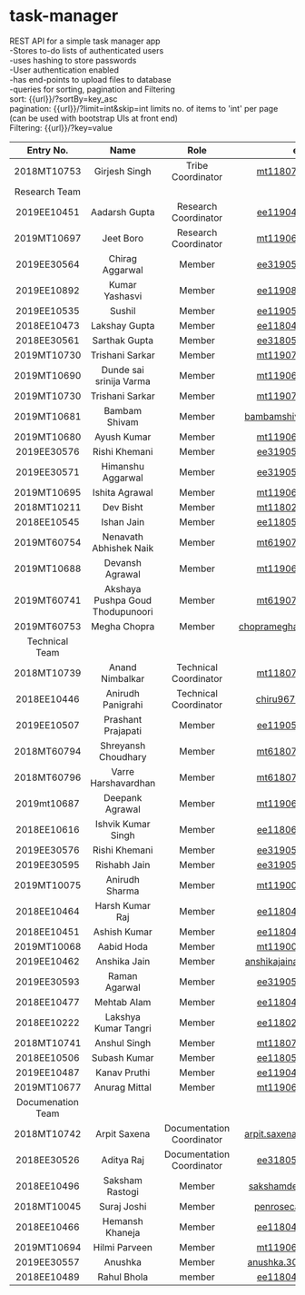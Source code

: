 # task-manager
REST API for a simple task manager app <br>
-Stores to-do lists of authenticated users <br>
-uses hashing to store passwords<br>
-User authentication enabled<br>
-has end-points to upload files to database<br>
-queries for sorting, pagination and Filtering <br> 
    sort:  {{url}}/?sortBy=key_asc<br>
    pagination: {{url}}/?limit=int&skip=int   limits no. of items to 'int' per page (can be used with bootstrap UIs at front end)<br>
    Filtering: {{url}}/?key=value<br>

| Entry No.   | Name | Role     | email | Participation |
|:----------: |:----:|:--------:|:-----:|:-------------:|
2018MT10753 | Girjesh Singh | Tribe Coordinator | mt1180753@iitd.ac.in | 1 |
|   Research Team  |   |  |  |  |  
| 2019EE10451 | Aadarsh Gupta | Research Coordinator | ee1190451@iitd.ac.in | 1 | 
| 2019MT10697 | Jeet Boro | Research Coordinator | mt1190697@iitd.ac.in | 1 | 
| 2019EE30564 | Chirag Aggarwal | Member | ee3190564@iitd.ac.in | 1 | 
| 2019EE10892 | Kumar Yashasvi | Member | ee1190892@iitd.ac.in | 0.5 | 
| 2019EE10535 | Sushil | Member | ee1190535@iitd.ac.in | 0.5 | 
| 2018EE10473 | Lakshay Gupta | Member | ee1180473@iitd.ac.in | 1 | 
| 2018EE30561 | Sarthak Gupta | Member | ee3180561@iitd.ac.in | 1 | 
| 2019MT10730 | Trishani Sarkar | Member | mt1190730@iitd.ac.in | 1 | 
| 2019MT10690 | Dunde sai srinija Varma | Member | mt1190690@iitd.ac.in | 1 | 
| 2019MT10730 | Trishani Sarkar | Member | mt1190730@iitd.ac.in | 1 | 
| 2019MT10681 | Bambam Shivam | Member | bambamshivam@gmail.com | 1 | 
| 2019MT10680 | Ayush Kumar | Member | mt1190680@iitd.ac.in | 1 | 
| 2019EE30576 | Rishi Khemani | Member | ee3190576@iitd.ac.in | 1 | 
| 2019EE30571 | Himanshu Aggarwal | Member | ee3190571@iitd.ac.in | 1 | 
| 2019MT10695 | Ishita Agrawal | Member | mt1190695@iitd.ac.in | 1 | 
| 2018MT10211 | Dev Bisht | Member | mt1180211@iitd.ac.in | 1 | 
| 2018EE10545 | Ishan Jain | Member | ee1180545@iitd.ac.in | 0.5 | 
| 2019MT60754 | Nenavath Abhishek Naik | Member | mt6190754@iitd.ac.in | no participation | 
| 2019MT10688 | Devansh Agrawal | Member | mt1190688@iitd.ac.in | 1 | 
| 2019MT60741 | Akshaya Pushpa Goud Thodupunoori | Member | mt6190741@iitd.ac.in | 1 | 
| 2019MT60753 | Megha Chopra | Member | chopramegha.808@gmail.com | 1 |
|   Technical Team  |   |  |  |  |  
| 2018MT10739 | Anand Nimbalkar | Technical Coordinator | mt1180739@iitd.ac.in | 1 | 
| 2018EE10446 | Anirudh Panigrahi | Technical Coordinator | chiru9670@gmail.com | 1 | 
| 2019EE10507 | Prashant Prajapati | Member | ee1190507@iitd.ac.in | 1 | 
| 2018MT60794 | Shreyansh Choudhary | Member | mt6180794@iitd.ac.in | 1 | 
| 2018MT60796 | Varre Harshavardhan | Member | mt6180796@iitd.ac.in | 1 | 
| 2019mt10687 | Deepank Agrawal | Member | mt1190687@iitd.ac.in | 1 | 
| 2018EE10616 | Ishvik Kumar Singh | Member | ee1180616@iitd.ac.in | 1 | 
| 2019EE30576 | Rishi Khemani | Member | ee3190576@iitd.ac.in | 1 | 
| 2019EE30595 | Rishabh Jain | Member | ee3190595@iitd.ac.in | 1 | 
| 2019MT10075 | Anirudh Sharma | Member | mt1190075@iitd.ac.in | 1 | 
| 2018EE10464 | Harsh Kumar Raj | Member | ee1180464@iitd.ac.in | 1 | 
| 2018EE10451 | Ashish Kumar | Member | ee1180451@iitd.ac.in | 1 | 
| 2019MT10068 | Aabid Hoda | Member | mt1190068@iitd.ac.in | 1 | 
| 2019EE10462 | Anshika Jain | Member | anshikajainaj17@gmail.com | 1 | 
| 2019EE30593 | Raman Agarwal | Member | ee3190593@iitd.ac.in | 1 | 
| 2018EE10477 | Mehtab Alam | Member | ee1180477@iitd.ac.in | 1 | 
| 2018EE10222 | Lakshya Kumar Tangri | Member | ee1180222@iitd.ac.in | 1 | 
| 2018MT10741 | Anshul Singh | Member | mt1180741@iitd.ac.in | 1 | 
| 2018EE10506 | Subash Kumar | Member | ee1180506@iitd.ac.in | 1 | 
| 2019EE10487 | Kanav Pruthi | Member | ee1190487@iitd.ac.in | 0.95 | 
| 2019MT10677 | Anurag Mittal | Member | mt1190677@iitd.ac.in | 0.9 |
|   Documenation Team  |   |  |  |  |  
| 2018MT10742 | Arpit Saxena | Documentation Coordinator | arpit.saxena2000@yahoo.in | 1 | 
| 2018EE30526 | Aditya Raj | Documentation Coordinator | ee3180526@iitd.ac.in | 1 | 
| 2018EE10496 | Saksham Rastogi | Member | sakshamdev5@gmail.com | 1 | 
| 2018MT10045 | Suraj Joshi | Member | penrosecat@gmail.com | 1 | 
| 2018EE10466 | Hemansh Khaneja | Member | ee1180466@iitd.ac.in | 1 | 
| 2019MT10694 | Hilmi Parveen | Member | mt1190694@iitd.ac.in | 1 | 
| 2019EE30557 | Anushka | Member | anushka.3043@gmail.com | 1 | 
| 2018EE10489 | Rahul Bhola | member | ee1180489@iitd.ac.in | 0.1 |
